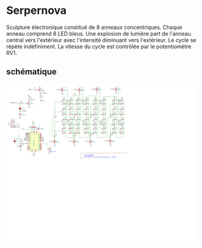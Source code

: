 # Serpernova 

Sculpture électronique constitué de 8 anneaux concentriques. Chaque anneau comprend 8 LED bleus. Une explosion de lumière part de l'anneau central vers l'extérieur avec l'intensité diminuant vers l'extérieur. Le cycle se répète indéfiniment. La vitesse du cycle est contrôlée par le potentiomètre RV1.

## schématique

![supernova schematic](docs/supernova-schematic.png)

